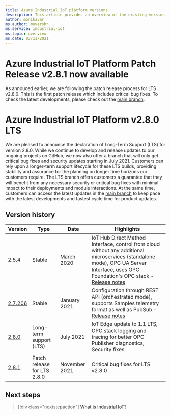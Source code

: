 ```yaml
---
title: Azure Industrial IoT platform versions
description: This article provides an overview of the existing version of the Industrial IoT platform and their support.
author: monikavar
ms.author: movarshn
ms.service: industrial-iot
ms.topic: overview
ms.date: 03/11/2021
---
```

# Azure Industrial IoT Platform Patch Release v2.8.1 now available
As annouced earlier, we are following the patch release process for LTS v2.8.0. This is the first patch release which includes critical bug fixes. To check the latest developments, please check out the [main branch](https://github.com/Azure/Industrial-IoT).

# Azure Industrial IoT Platform v2.8.0 LTS

We are pleased to announce the declaration of Long-Term Support (LTS) for version 2.8.0. While we continue to develop and release updates to our ongoing projects on GitHub, we now also offer a branch that will only get critical bug fixes and security updates starting in July 2021. Customers can rely upon a longer-term support lifecycle for these LTS builds, providing stability and assurance for the planning on longer time horizons our customers require. The LTS branch offers customers a guarantee that they will benefit from any necessary security or critical bug fixes with minimal impact to their deployments and module interactions.  At the same time, customers can access the latest updates in the [main branch](https://github.com/Azure/Industrial-IoT) to keep pace with the latest developments and fastest cycle time for product updates. 

## Version history 

|Version      |Type                   |Date         |Highlights                             |
|-------------|-----------------------|-------------|---------------------------------------|
|2.5.4        |Stable                 |March 2020   |IoT Hub Direct Method Interface, control from cloud without any additional microservices (standalone mode), OPC UA Server Interface, uses OPC Foundation's OPC stack - [Release notes](https://github.com/Azure/Industrial-IoT/releases/tag/2.5.4)|
|[2.7.206](https://github.com/Azure/Industrial-IoT/tree/release/2.7.206)      |Stable                 |January 2021 |Configuration through REST API (orchestrated mode), supports Samples telemetry format as well as PubSub - [Release notes](https://github.com/Azure/Industrial-IoT/releases/tag/2.7.206)|
|[2.8.0](https://github.com/Azure/Industrial-IoT/tree/release/2.8)        |Long-term support (LTS)|July 2021    |IoT Edge update to 1.1 LTS, OPC stack logging and tracing for better OPC Publisher diagnostics, Security fixes|
|[2.8.1](https://github.com/Azure/Industrial-IoT/tree/release/2.8.1)        |Patch release for LTS 2.8.0|November 2021    |Critical bug fixes for LTS v2.8.0|

## Next steps

> [!div class="nextstepaction"]
> [What is Industrial IoT?](overview-what-is-industrial-iot.md)
